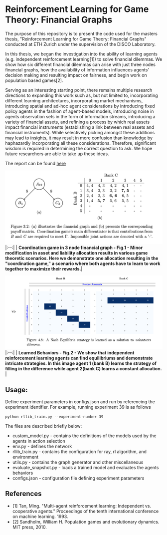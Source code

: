 # Reinforcement Learning for Game Theory: Financial Graphs

The purpose of this repository is to present the code used for the masters thesis, "Reinforcement Learning for Game Theory: Financial Graphs" conducted at ETH Zurich under the supervision of the DISCO Laboratory.

In this thesis, we began the investigation into the ability of learning agents (e.g. independent reinforcement learning[1]) to solve financial dilemmas.  We show how six different financial dilemmas can arise with just three nodes financial graphs, how the availability of information influences agents' decision making and resulting impact on fairness, and begin work on population based games[2].  

Serving as an interesting starting point, there remains multiple research directions to expanding this work such as, but not limited to, incorporating different learning architectures, incorporating market mechanisms, introducing spatial and ad-hoc agent considerations by introducing fixed policy agents in the fashion of agent-based models, introducing noise in agents observation sets in the form of information streams, introducing a variety of financial assets, and refining a process by which real assets impact financial instruments (establishing a link between real assets and financial instruments).  While selectively picking amongst these additions may lead to insights, it may result in more confusion than knowledge by haphazardly incorporating all these considerations.  Therefore, significant wisdom is required in determining the correct question to ask.  We hope future researchers are able to take up these ideas.  

The report can be found <a href="https://kth.diva-portal.org/smash/get/diva2:1616628/FULLTEXT01.pdf"> here </a>

![alt text](https://github.com/yubryanj/MARL-Game-Theory/blob/master/Assets/game_theory.png?raw=true)
|:--:|
| <b>Coordination game in 3 node financial graph - Fig.1 - Minor modification in asset and liability allocation results in various game theoretic scenarios.  Here we demonstrate one allocation resulting in the "coordination game," a scenario where both agents have to learn to work together to maximize their rewards.</b>|

![alt text](https://github.com/yubryanj/MARL-Game-Theory/blob/master/Assets/learned_behaviors.png?raw=true)
|:--:|
| <b>Learned Behaviors - Fig.2 - We show that independent reinforcement learning agents can find equilibriums and demonstrate intricate strategies.  In this image agent 1 (bank B) learns the strategy of filling in the difference while agent 2(bank C) learns a constant allocation.  </b>|


## Usage:
Define experiment parameters in configs.json and run by referencing the experiment identifier.  For example, running experiment 39 is as follows
```
python rllib_train.py --experiment-number 39
```

The files are described briefly below:
* custom_model.py - contains the definitions of the models used by the agents in action selection
* env.py - defines the network 
* rllib_train.py - contains the configuration for ray, rl algorithm, and environment
* utils.py - contains the graph generator and other miscellaneous
* evaluate_snapshot.py - loads a trained model and evaluates the agents behaviors
* configs.json - configuration file defining experiment parameters


## References 
* <a id="1">[1] Tan, Ming. "Multi-agent reinforcement learning: Independent vs. cooperative agents." Proceedings of the tenth international conference on machine learning. 1993. </a>
* <a id="2">[2] Sandholm, William H. Population games and evolutionary dynamics. MIT press, 2010. </a>
